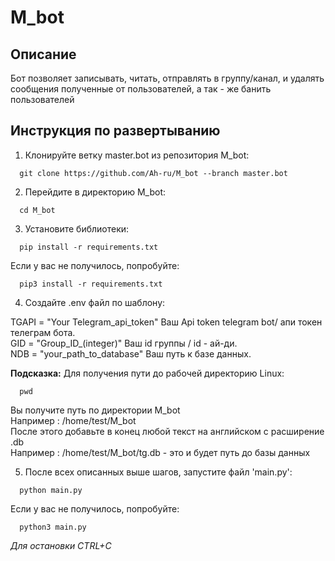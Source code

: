 # M_bot

## Описание 
Бот позволяет записывать, читать, отправлять в группу/канал, и удалять сообщения полученные от пользователей, а так - же банить пользователей


## Инструкция по развертыванию
  1. Клонируйте ветку master.bot из репозитория M_bot:

  ```
    git clone https://github.com/Ah-ru/M_bot --branch master.bot
  ```

  2. Перейдите в директорию M_bot:

  ```
    cd M_bot
  ```

  3. Установите библиотеки:

  ```
    pip install -r requirements.txt
  ```

  Если у вас не получилось, попробуйте:

  ```
    pip3 install -r requirements.txt
  ```

  4. Создайте .env файл по шаблону:
    
  TGAPI = "Your Telegram_api_token" Ваш Api token telegram bot/ апи токен телеграм бота.\
  GID = "Group_ID_(integer)"        Ваш id группы / id - ай-ди.\
  NDB = "your_path_to_database"     Ваш путь к базе данных.


  **Подсказка:** Для получения пути до рабочей директорию Linux:

  ```
    pwd
  ```
  Вы получите путь по директории M_bot\
  Например : /home/test/M_bot\
  После этого добавьте в конец любой текст на английском с расширение .db\
  Например : /home/test/M_bot/tg.db - это и будет путь до базы данных

  5. После всех описанных выше шагов, запустите файл 'main.py':

  ```
    python main.py
  ```

  Если у вас не получилось, попробуйте:

  ```
    python3 main.py
  ```
  *Для остановки CTRL+C*
    

